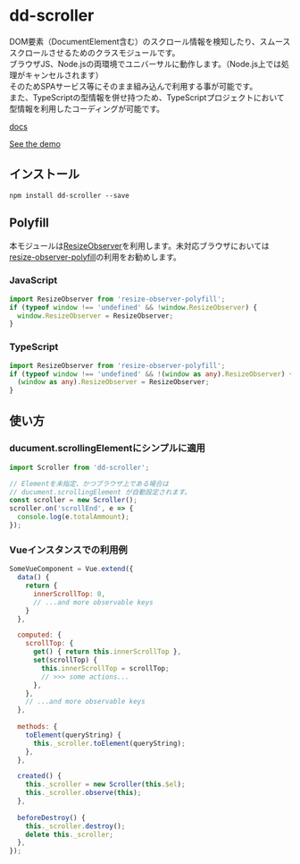 # dd-scroller

DOM要素（DocumentElement含む）のスクロール情報を検知したり、スムーススクロールさせるためのクラスモジュールです。  
ブラウザJS、Node.jsの両環境でユニバーサルに動作します。（Node.js上では処理がキャンセルされます）  
そのためSPAサービス等にそのまま組み込んで利用する事が可能です。  
また、TypeScriptの型情報を併せ持つため、TypeScriptプロジェクトにおいて型情報を利用したコーディングが可能です。

[docs](https://dadajam4.github.io/dd-scroller/classes/_scroller_.scroller.html)

[See the demo](https://dadajam4.github.io/dd-scroller/playground/)

## インストール
```
npm install dd-scroller --save
```

## Polyfill
本モジュールは[ResizeObserver](https://wicg.github.io/ResizeObserver/)を利用します。未対応ブラウザにおいては[resize-observer-polyfill](https://www.npmjs.com/package/resize-observer-polyfill)の利用をお勧めします。

### JavaScript
```JavaScript
import ResizeObserver from 'resize-observer-polyfill';
if (typeof window !== 'undefined' && !window.ResizeObserver) {
  window.ResizeObserver = ResizeObserver;
}
```

### TypeScript
```TypeScript
import ResizeObserver from 'resize-observer-polyfill';
if (typeof window !== 'undefined' && !(window as any).ResizeObserver) {
  (window as any).ResizeObserver = ResizeObserver;
}
```

## 使い方

### ducument.scrollingElementにシンプルに適用
```JavaScript
import Scroller from 'dd-scroller';

// Elementを未指定、かつブラウザ上である場合は
// ducument.scrollingElement が自動設定されます。
const scroller = new Scroller();
scroller.on('scrollEnd', e => {
  console.log(e.totalAmmount);
});
```

### Vueインスタンスでの利用例

```JavaScript
SomeVueComponent = Vue.extend({
  data() {
    return {
      innerScrollTop: 0,
      // ...and more observable keys
    }
  },

  computed: {
    scrollTop: {
      get() { return this.innerScrollTop },
      set(scrollTop) {
        this.innerScrollTop = scrollTop;
        // >>> some actions...
      },
    },
    // ...and more observable keys
  },
  
  methods: {
    toElement(queryString) {
      this._scroller.toElement(queryString);
    },
  },

  created() {
    this._scroller = new Scroller(this.$el);
    this._scroller.observe(this);
  },
  
  beforeDestroy() {
    this._scroller.destroy();
    delete this._scroller;
  },
});
```